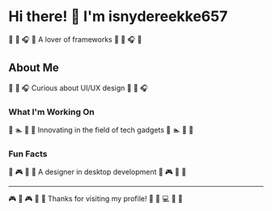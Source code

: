 # Hi there! 👋 I'm isnydereekke657

🛶 🎻 🎧 🎱 A lover of frameworks 🛶 🎻 🎧 🎱

## About Me
🎪 🎳 🎧 Curious about UI/UX design 🎪 🎳 🎧

### What I'm Working On
🌺 🏊 🎱 🎯 Innovating in the field of tech gadgets 🌺 🏊 🎱 🎯

### Fun Facts
🥋 🎮 🚴 🎯 A designer in desktop development 🥋 🎮 🚴 🎯

---
🎮 🎳 🎮 🏏 🎯 Thanks for visiting my profile! 🛶 🎨 💻 🥊 🥁
